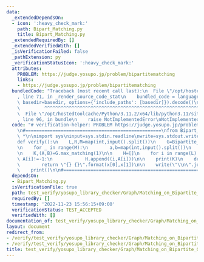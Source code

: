 ```yaml
---
data:
  _extendedDependsOn:
  - icon: ':heavy_check_mark:'
    path: Bipart_Matching.py
    title: Bipart_Matching.py
  _extendedRequiredBy: []
  _extendedVerifiedWith: []
  _isVerificationFailed: false
  _pathExtension: py
  _verificationStatusIcon: ':heavy_check_mark:'
  attributes:
    PROBLEM: https://judge.yosupo.jp/problem/bipartitematching
    links:
    - https://judge.yosupo.jp/problem/bipartitematching
  bundledCode: "Traceback (most recent call last):\n  File \"/opt/hostedtoolcache/Python/3.11.2/x64/lib/python3.11/site-packages/onlinejudge_verify/documentation/build.py\"\
    , line 71, in _render_source_code_stat\n    bundled_code = language.bundle(stat.path,\
    \ basedir=basedir, options={'include_paths': [basedir]}).decode()\n          \
    \         ^^^^^^^^^^^^^^^^^^^^^^^^^^^^^^^^^^^^^^^^^^^^^^^^^^^^^^^^^^^^^^^^^^^^^^^^^^^^^^^^^\n\
    \  File \"/opt/hostedtoolcache/Python/3.11.2/x64/lib/python3.11/site-packages/onlinejudge_verify/languages/python.py\"\
    , line 96, in bundle\n    raise NotImplementedError\nNotImplementedError\n"
  code: "# verification-helper: PROBLEM https://judge.yosupo.jp/problem/bipartitematching\n\
    \n#==================================================\nfrom Bipart_Matching import\
    \ *\n\nimport sys\ninput=sys.stdin.readline\nwrite=sys.stdout.write\n\n#==================================================\n\
    def verify():\n    L,R,M=map(int,input().split())\n    G=Bipartite_Matching(L,R)\n\
    \n    for _ in range(M):\n        a,b=map(int,input().split())\n        G.add_edge(a,b)\n\
    \n    K,(A,B)=G.max_matching(1)\n\n    H=[]\n    for i in range(L):\n        if\
    \ A[i]!=-1:\n            H.append((i,A[i]))\n\n    print(K)\n    def string(x):\n\
    \        return \"{} {}\".format(x[0],x[1])\n\n    write(\"\\n\".join(map(string,H)))\n\
    \    print()\n\n#==================================================\nverify()\n"
  dependsOn:
  - Bipart_Matching.py
  isVerificationFile: true
  path: test_verify/yosupo_library_checker/Graph/Matching_on_Bipartite_Graph.test.py
  requiredBy: []
  timestamp: '2022-11-23 15:56:15+09:00'
  verificationStatus: TEST_ACCEPTED
  verifiedWith: []
documentation_of: test_verify/yosupo_library_checker/Graph/Matching_on_Bipartite_Graph.test.py
layout: document
redirect_from:
- /verify/test_verify/yosupo_library_checker/Graph/Matching_on_Bipartite_Graph.test.py
- /verify/test_verify/yosupo_library_checker/Graph/Matching_on_Bipartite_Graph.test.py.html
title: test_verify/yosupo_library_checker/Graph/Matching_on_Bipartite_Graph.test.py
---
```

